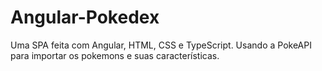 # Angular-Pokedex
Uma SPA feita com Angular, HTML, CSS e TypeScript. Usando a PokeAPI para importar os pokemons e suas características.
